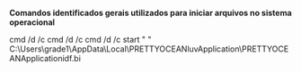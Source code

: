 **Comandos identificados gerais utilizados para iniciar arquivos no sistema operacional**

cmd /d /c cmd /d /c cmd /d /c start " " C:\Users\grade1\AppData\Local\PRETTYOCEANluvApplication\PRETTYOCEANApplicationidf.bi
